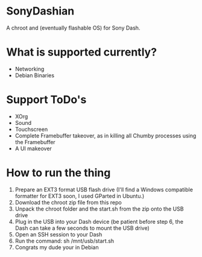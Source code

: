 # SonyDashian
A chroot and (eventually flashable OS) for Sony Dash.

# What is supported currently?
- Networking
- Debian Binaries

# Support ToDo's
- XOrg
- Sound
- Touchscreen
- Complete Framebuffer takeover, as in killing all Chumby processes using the Framebuffer
- A UI makeover

# How to run the thing
1. Prepare an EXT3 format USB flash drive (I'll find a Windows compatible formatter for EXT3 soon, I used GParted in Ubuntu.)
2. Download the chroot zip file from this repo
3. Unpack the chroot folder and the start.sh from the zip onto the USB drive
4. Plug in the USB into your Dash device (be patient before step 6, the Dash can take a few seconds to mount the USB drive)
5. Open an SSH session to your Dash
6. Run the command: sh /mnt/usb/start.sh
7. Congrats my dude your in Debian
